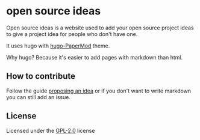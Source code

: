 # open source ideas

Open source ideas is a website used to add your open source project ideas to give a project idea for people who don't have one.

It uses hugo with [hugo-PaperMod](https://github.com/adityatelange/hugo-PaperMod.git) theme.

Why hugo? Because it's easier to add pages with markdown than html.

## How to contribute

Follow the guide [proposing an idea](https://opensourceideas.github.io/ideas/proposing/) or if you don't want to write markdown you can still add an issue.

## License

Licensed under the [GPL-2.0](LICENSE) license